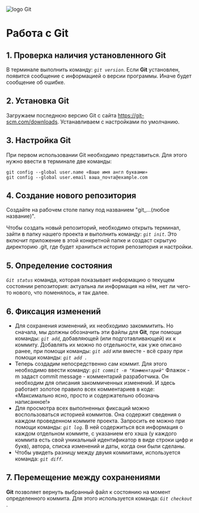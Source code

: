 ![logo Git](GIT.png)

# Работа с Git
## 1. Проверка наличия установленного Git
В терминале выполнить команду: *`git version`*.
Если **Git** установлен, появится сообщение с информацией о версии программы. Иначе будет сообщение об ошибке.

## 2. Установка Git
Загружаем последнюю версию Git с сайта https://git-scm.com/downloads.
Устанавливаем с настройками по умолчанию.

## 3. Настройка Git
При первом использовании Git необходимо представиться. Для этого нужно ввести в терминале две команды:
``` 
git config --global user.name «Ваше имя англ буквами»
git config --global user.email ваша_почта@example.com
```
## 4. Создание нового репозитория
Создайте на рабочем столе папку под названием "git_...(любое название)".

Чтобы создать новый репозиторий, необходимо открыть терминал, зайти в папку нашего проекта и выполнить команду: *`git init`*.
Это включит приложение в этой конкретной папке и создаст скрытую директорию .git, где будет храниться история репозитория и настройки.
## 5. Определение состояния
*`Git status`* команда, которая показывает информацию о текущем состоянии репозитория: актуальна ли информация на нём, нет ли чего-то нового, что поменялось, и так далее.
## 6. Фиксация изменений
* Для сохранения изменений, их необходимо закоммитить. Но сначала, мы должны обозначить эти файлы для **Git**, при помощи команды: *`git add`*, добавляющей (или подготавливающей) их к коммиту. Добавлять их можно по отдельности, как уже описано ранее, при помощи команды: *`git add`* или вместе - всё сразу при помощи команды: *`git add .`*
* Теперь создадим непосредственно сам коммит. Для этого необходимо ввести команду: *`git commit -m "Комментарий"`* Флажок -m задаст commit message - комментарий разработчика. Он необходим для описания закоммиченных изменений. И здесь работает золотое правило всех комментариев в коде: «Максимально ясно, просто и содержательно обозначь написанное!» 
* Для просмотра всех выполненных фиксаций можно воспользоваться историей коммитов. Она содержит сведения о каждом проведенном коммите проекта. Запросить ее можно при помощи команды: *`git log`*. В ней содержиться вся информация о каждом отдельном коммите, с указанием его хэша (у каждого коммита есть свой уникальный идентификатор в виде строки цифр и букв), автора, списка изменений и даты, когда они были сделаны.
* Чтобы увидеть разницу между двумя коммитами, используется команда: *`git diff`*.
## 7. Перемещение между сохранениями
**Git** позволяет вернуть выбранный файл к состоянию на момент определенного коммита. Для этого используется команда: *`Git checkout`* . 
